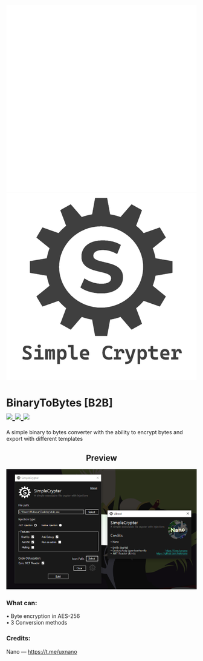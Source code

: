 <p align="center">
  <img alt="btb-logo" src="./Images/simplecriptlogo_white.png#gh-dark-mode-only" width="1000" />
   <img alt="btb-logo" src="./Images/simplecriptlogo_grey.png#gh-light-mode-only" width="1000" />
</p>

# BinaryToBytes [B2B] <br /> <a href="https://github.com/bytenano/SimpleCrypter/releases/latest"> <img src="https://img.shields.io/github/v/release/bytenano/SimpleCrypter"></img> </a> <a href="#"> <img src="https://img.shields.io/github/downloads/bytenano/SimpleCrypter/total"></img> </a> <a href="https://github.com/bytenano/BinaryToBytes-B2B/commits/master"> <img src="https://img.shields.io/github/last-commit/bytenano/SimpleCrypter"></img> </a>

A simple binary to bytes converter with the ability to encrypt bytes and export with different templates

<h2 align="center">Preview</h2>

<p align="center">
  <img alt="btb-console" src="./Images/simplecrypter_preview.png" width="1200" />
</p>

### What can:
• Byte encryption in AES-256 <br />
• 3 Сonversion methods

### Credits:
Nano — https://t.me/uxnano